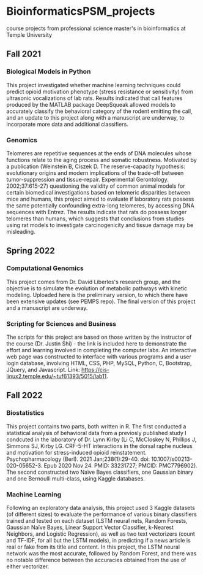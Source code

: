 # BioinformaticsPSM_projects
course projects from professional science master's in bioinformatics at Temple University

## Fall 2021

### Biological Models in Python

This project investigated whether machine learning techniques could predict opioid motivation phenotype (stress resistance or sensitivity) from ultrasonic vocalizations of lab rats. Results indicated that call features produced by the MATLAB package DeepSqueak allowed models to accurately classify the behavioral category of the rodent emitting the call, and an update to this project along with a manuscript are underway, to incorporate more data and additional classifiers.

### Genomics

Telomeres are repetitive sequences at the ends of DNA molecules whose functions relate to the aging process and somatic robustness. Motivated by a publication (Weinstein B, Ciszek D. The reserve-capacity hypothesis: evolutionary origins and modern implications of the trade-off between tumor-suppression and tissue-repair. Experimental Gerontology. 2002;37:615-27) questioning the validity of common animal models for certain biomedical investigations based on telomeric disparities between mice and humans, this project aimed to evaluate if laboratory rats possess the same potentially confounding extra-long telomeres, by accessing DNA sequences with Entrez. The results indicate that rats do possess longer telomeres than humans, which suggests that conclusions from studies using rat models to investigate carcinogenicity and tissue damage may be misleading.

## Spring 2022

### Computational Genomics

This project comes from Dr. David Liberles's research group, and the objective is to simulate the evolution of metabolic pathways with kinetic modeling. Uploaded here is the preliminary version, to which there have been extensive updates (see PEMPS repo). The final version of this project and a manuscript are underway.

### Scripting for Sciences and Business

The scripts for this project are based on those written by the instructor of the course (Dr. Justin Shi) - the link is included here to demonstrate the effort and learning involved in completing the computer labs. An interactive web page was constructed to interface with various programs and a user login database, involving HTML, CSS, PHP, MySQL, Python, C, Bootstrap, JQuery, and Javascript. Link: https://cis-linux2.temple.edu/~tuf61393/5015/lab11.

## Fall 2022

### Biostatistics

This project contains two parts, both written in R. The first conducted a statistical analysis of behavioral data from a previosly published study I condcuted in the laboratory of Dr. Lynn Kirby (Li C, McCloskey N, Phillips J, Simmons SJ, Kirby LG. CRF-5-HT interactions in the dorsal raphe nucleus and motivation for stress-induced opioid reinstatement. Psychopharmacology (Berl). 2021 Jan;238(1):29-40. doi: 10.1007/s00213-020-05652-3. Epub 2020 Nov 24. PMID: 33231727; PMCID: PMC7796902). The second constructed two Naïve Bayes classifiers, one Gaussian binary and one Bernoulli multi-class, using Kaggle databases.

### Machine Learning

Following an exploratory data analysis, this project used 3 Kaggle datasets (of different sizes) to evaluate the performance of various binary classifiers trained and tested on each dataset (LSTM neural nets, Random Forests, Gaussian Naïve Bayes, Linear Support Vector Classifier, k-Nearest Neighbors, and Logistic Regression), as well as two text vectorizers (count and TF-IDF, for all but the LSTM models), in predicting if a news article is real or fake from its title and content. In this project, the LSTM neural network was the most accurate, followed by Random Forest, and there was no notable difference between the accuracies obtained from the use of either vectorizer.
